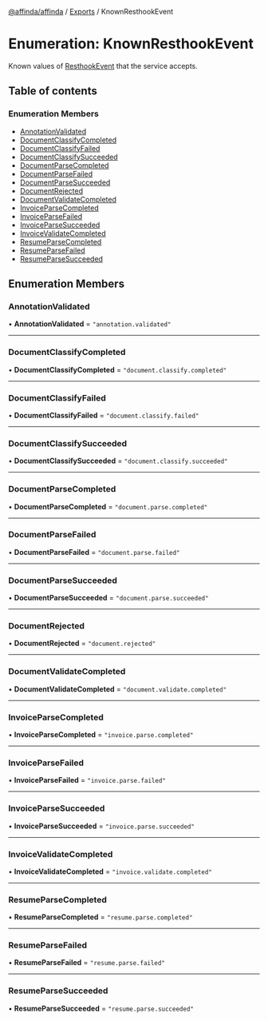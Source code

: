 [@affinda/affinda](../README.md) / [Exports](../modules.md) / KnownResthookEvent

# Enumeration: KnownResthookEvent

Known values of [ResthookEvent](../modules.md#resthookevent) that the service accepts.

## Table of contents

### Enumeration Members

- [AnnotationValidated](KnownResthookEvent.md#annotationvalidated)
- [DocumentClassifyCompleted](KnownResthookEvent.md#documentclassifycompleted)
- [DocumentClassifyFailed](KnownResthookEvent.md#documentclassifyfailed)
- [DocumentClassifySucceeded](KnownResthookEvent.md#documentclassifysucceeded)
- [DocumentParseCompleted](KnownResthookEvent.md#documentparsecompleted)
- [DocumentParseFailed](KnownResthookEvent.md#documentparsefailed)
- [DocumentParseSucceeded](KnownResthookEvent.md#documentparsesucceeded)
- [DocumentRejected](KnownResthookEvent.md#documentrejected)
- [DocumentValidateCompleted](KnownResthookEvent.md#documentvalidatecompleted)
- [InvoiceParseCompleted](KnownResthookEvent.md#invoiceparsecompleted)
- [InvoiceParseFailed](KnownResthookEvent.md#invoiceparsefailed)
- [InvoiceParseSucceeded](KnownResthookEvent.md#invoiceparsesucceeded)
- [InvoiceValidateCompleted](KnownResthookEvent.md#invoicevalidatecompleted)
- [ResumeParseCompleted](KnownResthookEvent.md#resumeparsecompleted)
- [ResumeParseFailed](KnownResthookEvent.md#resumeparsefailed)
- [ResumeParseSucceeded](KnownResthookEvent.md#resumeparsesucceeded)

## Enumeration Members

### AnnotationValidated

• **AnnotationValidated** = ``"annotation.validated"``

___

### DocumentClassifyCompleted

• **DocumentClassifyCompleted** = ``"document.classify.completed"``

___

### DocumentClassifyFailed

• **DocumentClassifyFailed** = ``"document.classify.failed"``

___

### DocumentClassifySucceeded

• **DocumentClassifySucceeded** = ``"document.classify.succeeded"``

___

### DocumentParseCompleted

• **DocumentParseCompleted** = ``"document.parse.completed"``

___

### DocumentParseFailed

• **DocumentParseFailed** = ``"document.parse.failed"``

___

### DocumentParseSucceeded

• **DocumentParseSucceeded** = ``"document.parse.succeeded"``

___

### DocumentRejected

• **DocumentRejected** = ``"document.rejected"``

___

### DocumentValidateCompleted

• **DocumentValidateCompleted** = ``"document.validate.completed"``

___

### InvoiceParseCompleted

• **InvoiceParseCompleted** = ``"invoice.parse.completed"``

___

### InvoiceParseFailed

• **InvoiceParseFailed** = ``"invoice.parse.failed"``

___

### InvoiceParseSucceeded

• **InvoiceParseSucceeded** = ``"invoice.parse.succeeded"``

___

### InvoiceValidateCompleted

• **InvoiceValidateCompleted** = ``"invoice.validate.completed"``

___

### ResumeParseCompleted

• **ResumeParseCompleted** = ``"resume.parse.completed"``

___

### ResumeParseFailed

• **ResumeParseFailed** = ``"resume.parse.failed"``

___

### ResumeParseSucceeded

• **ResumeParseSucceeded** = ``"resume.parse.succeeded"``
